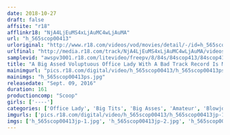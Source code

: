 ```yaml
---
date: 2018-10-27
draft: false
affsite: "r18"
afflinkr18: "NjA4LjEuMS4xLjAuMC4wLjAuMA"
url: "h_565scop00413"
urloriginal: "http://www.r18.com/videos/vod/movies/detail/-/id=h_565scop00413"
urlfinal: "http://media.r18.com/track/NjA4LjEuMS4xLjAuMC4wLjAuMA/videos/vod/movies/detail/-/id=h_565scop00413"
samplevid: "awspv3001.r18.com/litevideo/freepv/8/84s/84scop413/84scop413_dmb_w.mp4"
title: "A Big Assed Voluptuous Office Lady With A Bad Track Record Is Making A House Call Sale! She's Getting On Her Hands And Knees Begging For A Contract, So When I Shoved My Erect Cock At Her, Saying, 'You Know What This Means, Right?' She Looked Confused At First, But Then Said, 'So You'll Sign The Contract...?' And Then Started Sucking On My Dick...!?"
mainimgurl: "pics.r18.com/digital/video/h_565scop00413/h_565scop00413ps.jpg"
mainimgs: "h_565scop00413ps.jpg"
releasedate: "Sept. 09, 2016"
duration: 161
productioncomp: "Scoop"
girls: ['----']
categories: ['Office Lady', 'Big Tits', 'Big Asses', 'Amateur', 'Blowjob', 'Hi-Def']
imgurls: ['pics.r18.com/digital/video/h_565scop00413/h_565scop00413jp-1.jpg', 'pics.r18.com/digital/video/h_565scop00413/h_565scop00413jp-2.jpg', 'pics.r18.com/digital/video/h_565scop00413/h_565scop00413jp-3.jpg', 'pics.r18.com/digital/video/h_565scop00413/h_565scop00413jp-4.jpg', 'pics.r18.com/digital/video/h_565scop00413/h_565scop00413jp-5.jpg', 'pics.r18.com/digital/video/h_565scop00413/h_565scop00413jp-6.jpg', 'pics.r18.com/digital/video/h_565scop00413/h_565scop00413jp-7.jpg', 'pics.r18.com/digital/video/h_565scop00413/h_565scop00413jp-8.jpg', 'pics.r18.com/digital/video/h_565scop00413/h_565scop00413jp-9.jpg', 'pics.r18.com/digital/video/h_565scop00413/h_565scop00413jp-10.jpg', 'pics.r18.com/digital/video/h_565scop00413/h_565scop00413jp-11.jpg', 'pics.r18.com/digital/video/h_565scop00413/h_565scop00413jp-12.jpg', 'pics.r18.com/digital/video/h_565scop00413/h_565scop00413jp-13.jpg', 'pics.r18.com/digital/video/h_565scop00413/h_565scop00413jp-14.jpg', 'pics.r18.com/digital/video/h_565scop00413/h_565scop00413jp-15.jpg', 'pics.r18.com/digital/video/h_565scop00413/h_565scop00413jp-16.jpg', 'pics.r18.com/digital/video/h_565scop00413/h_565scop00413jp-17.jpg', 'pics.r18.com/digital/video/h_565scop00413/h_565scop00413jp-18.jpg', 'pics.r18.com/digital/video/h_565scop00413/h_565scop00413jp-19.jpg', 'pics.r18.com/digital/video/h_565scop00413/h_565scop00413jp-20.jpg']
imgs: ['h_565scop00413jp-1.jpg', 'h_565scop00413jp-2.jpg', 'h_565scop00413jp-3.jpg', 'h_565scop00413jp-4.jpg', 'h_565scop00413jp-5.jpg', 'h_565scop00413jp-6.jpg', 'h_565scop00413jp-7.jpg', 'h_565scop00413jp-8.jpg', 'h_565scop00413jp-9.jpg', 'h_565scop00413jp-10.jpg', 'h_565scop00413jp-11.jpg', 'h_565scop00413jp-12.jpg', 'h_565scop00413jp-13.jpg', 'h_565scop00413jp-14.jpg', 'h_565scop00413jp-15.jpg', 'h_565scop00413jp-16.jpg', 'h_565scop00413jp-17.jpg', 'h_565scop00413jp-18.jpg', 'h_565scop00413jp-19.jpg', 'h_565scop00413jp-20.jpg']
---
```

